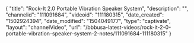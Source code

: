 {
    "title": "Rock-It 2.0 Portable Vibration Speaker System",
    "description": "",
    "channelid": "111091684",
    "videoid": "111180315",
    "date_created": "1502924394",
    "date_modified": "1504049177",
    "type": "captivate",
    "layout": "channelVideo",
    "url": "\/bbbusa-latest-videos\/rock-it-2-0-portable-vibration-speaker-system-2-notes\/111091684-111180315"
}